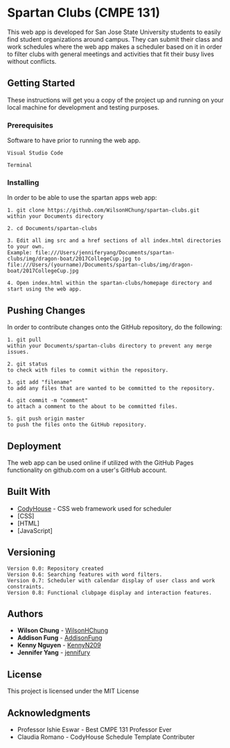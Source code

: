 # Spartan Clubs (CMPE 131)

This web app is developed for San Jose State University students to easily find student organizations around campus. They can submit their class and work schedules where the web app makes a scheduler based on it in order to filter clubs with general meetings and activities that fit their busy lives without conflicts.

## Getting Started

These instructions will get you a copy of the project up and running on your local machine for development and testing purposes.

### Prerequisites

Software to have prior to running the web app.

```
Visual Studio Code 
```

```
Terminal
```

### Installing

In order to be able to use the spartan apps web app:

```
1. git clone https://github.com/WilsonHChung/spartan-clubs.git 
within your Documents directory
```

```
2. cd Documents/spartan-clubs
```

```
3. Edit all img src and a href sections of all index.html directories to your own. 
Example: file:///Users/jenniferyang/Documents/spartan-clubs/img/dragon-boat/2017CollegeCup.jpg to 
file:///Users/(yourname)/Documents/spartan-clubs/img/dragon-boat/2017CollegeCup.jpg
```

```
4. Open index.html within the spartan-clubs/homepage directory and start using the web app.    
```

## Pushing Changes

In order to contribute changes onto the GitHub repository, do the following:

```
1. git pull
within your Documents/spartan-clubs directory to prevent any merge issues.
```

```
2. git status
to check with files to commit within the repository.
```

```
3. git add "filename" 
to add any files that are wanted to be committed to the repository.
```

```
4. git commit -m "comment" 
to attach a comment to the about to be committed files.
```

```
5. git push origin master
to push the files onto the GitHub repository.
```


## Deployment

The web app can be used online if utilized with the GitHub Pages functionality on github.com 
on a user's GitHub account.

## Built With

* [CodyHouse](https://codyhouse.co/ds/docs/framework) - CSS web framework used for scheduler
* [CSS]
* [HTML]
* [JavaScript]

## Versioning

```
Version 0.0: Repository created
Version 0.6: Searching features with word filters.
Version 0.7: Scheduler with calendar display of user class and work constraints.
Version 0.8: Functional clubpage display and interaction features.    
```

## Authors

* **Wilson Chung** - [WilsonHChung](https://github.com/WilsonHChung)
* **Addison Fung** - [AddisonFung](https://github.com/AddisonFung)
* **Kenny Nguyen** - [KennyN209](https://github.com/KennyN209)
* **Jennifer Yang** - [jennifury](https://github.com/jennifury)

## License

This project is licensed under the MIT License 

## Acknowledgments

* Professor Ishie Eswar - Best CMPE 131 Professor Ever
* Claudia Romano - CodyHouse Schedule Template Contributer



